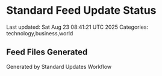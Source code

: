 # Standard Feed Update Status
Last updated: Sat Aug 23 08:41:21 UTC 2025
Categories: technology,business,world

## Feed Files Generated

Generated by Standard Updates Workflow
